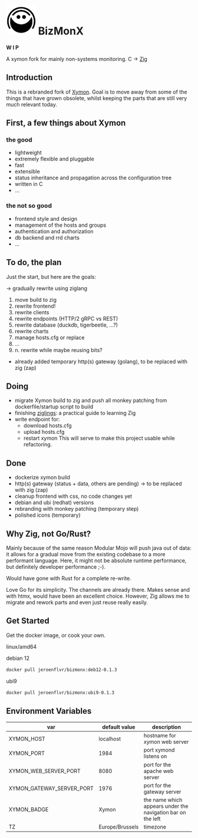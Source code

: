 # <img src="web/img/logo.png" height="80" width="80"> BizMonX

**W I P**

A xymon fork for mainly non-systems monitoring. C -> [Zig](https://ziglang.org)

## Introduction

This is a rebranded fork of [Xymon](https://xymon.sourceforge.io/). Goal is to move away from some of the things that have grown obsolete, whilst
keeping the parts that are still very much relevant today.


## First, a few things about Xymon
### the good

- lightweight
- extremely flexible and pluggable
- fast
- extensible
- status inheritance and propagation across the configuration tree
- written in C
- ...

### the not so good
- frontend style and design
- management of the hosts and groups
- authentication and authorization
- db backend and rrd charts
- ...

## To do, the plan

Just the start, but here are the goals:

-> gradually rewrite using ziglang

1. move build to zig
2. rewrite frontend! 
3. rewrite clients
4. rewrite endpoints (HTTP/2 gRPC vs REST)
5. rewrite database (duckdb, tigerbeetle, ...?)
6. rewrite charts
7. manage hosts.cfg or replace
8. ...
9. n. rewrite while maybe reusing bits?


+ already added temporary http(s) gateway (golang), to be replaced with zig (zap)

## Doing
- migrate Xymon build to zig and push all monkey patching from dockerfile/startup script to build
- finishing [ziglings](https://ziglings.org/): a practical guide to learning Zig
- write endpoint for: 
    - download hosts.cfg
    - upload hosts.cfg
    - restart xymon
 This will serve to make this project usable while refactoring.

## Done
- dockerize xymon build
- http(s) gateway (status + data, others are pending) -> to be replaced with zig (zap)
- cleanup frontend with css, no code changes yet
- debian and ubi (redhat) versions
- rebranding with monkey patching (temporary step)
- polished icons (temporary)


## Why Zig, not Go/Rust?
Mainly because of the same reason Modular Mojo will push java out of data: it allows for a gradual 
move from the existing codebase to a more performant language. Here, it might not be absolute runtime performance,
but definitely developer performance ;-).


Would have gone with Rust for a complete re-write.

Love Go for its simplicity.  The channels are already there.  Makes sense and with htmx, would have been 
an excellent choice.  However, Zig allows me to migrate and rework parts and even just reuse really easily.

## Get Started
Get the docker image, or cook your own.

linux/amd64

debian 12
```bash 
docker pull jeroenflvr/bizmonx:deb12-0.1.3
```

ubi9
```bash 
docker pull jeroenflvr/bizmonx:ubi9-0.1.3
```

## Environment Variables
| var | default value | description |
| --- | ------------- | ----------- |
| XYMON_HOST | localhost | hostname for xymon web server |
| XYMON_PORT | 1984 | port xymond listens on |
| XYMON_WEB_SERVER_PORT | 8080 | port for the apache web server |
| XYMON_GATEWAY_SERVER_PORT | 1976 | port for the gateway server |
| XYMON_BADGE | Xymon | the name which appears under the navigation bar on the left |
| TZ | Europe/Brussels | timezone |